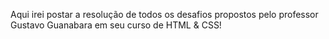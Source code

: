 Aqui irei postar a resolução de todos os desafios propostos pelo professor Gustavo Guanabara em seu curso de HTML & CSS!
